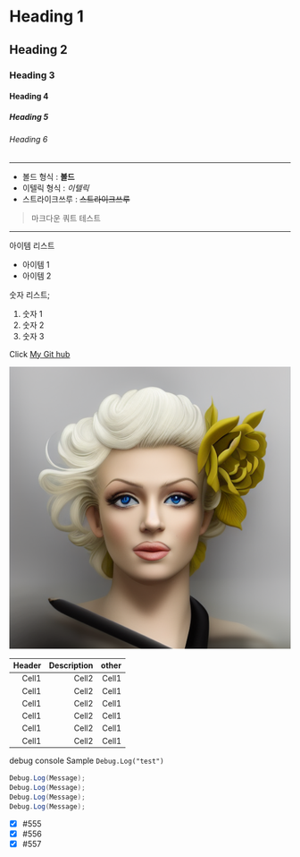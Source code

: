 <!-- heading -->
# Heading 1
## Heading 2
### Heading 3
#### Heading 4
##### Heading 5
###### Heading 6

<!-- Line-->

---

<!-- Text Attributest -->

+ 볼드 형식 : **볼드**
+ 이텔릭 형식 : *이텔릭*
+ 스트라이크쓰루 : ~~스트라이크쓰루~~

<!-- Quote -->

> 마크다운 쿼트 테스트

---

<!-- Bullet list-->
아이템 리스트
* 아이템 1
* 아이템 2

<!-- Numbered list -->
숫자 리스트;
1. 숫자 1
2. 숫자 2
3. 숫자 3

<!-- Link -->
Click [My Git hub](https://github.com/parechae123)

<!-- Image -->
![image](https://github.com/parechae123/Data_VR_002_2023heoyoon/blob/main/StableDiffusion/00022-89630212.png?raw=true)

<!-- Table -->
|Header|Description|other|
|--:|--:|--:|
|Cell1|Cell2|Cell1|
|Cell1|Cell2|Cell1|
|Cell1|Cell2|Cell1|
|Cell1|Cell2|Cell1|
|Cell1|Cell2|Cell1|
|Cell1|Cell2|Cell1|

<!-- Code -->
debug console Sample `Debug.Log("test")`

```C#
Debug.Log(Message);
Debug.Log(Message);
Debug.Log(Message);
Debug.Log(Message);
```

<!-- Git TodoList -->
- [x] #555
- [x] #556
- [x] #557